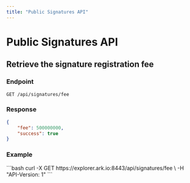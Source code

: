 ```yaml
---
title: "Public Signatures API"
---
```


# Public Signatures API

## Retrieve the signature registration fee

### Endpoint

```
GET /api/signatures/fee
```

### Response

```json
{
    "fee": 500000000,
    "success": true
}
```

### Example

<request-example>
```bash
curl -X GET https://explorer.ark.io:8443/api/signatures/fee \
  -H "API-Version: 1"
```
</request-example>
